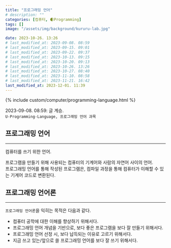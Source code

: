 ```yaml
---
title: "프로그래밍 언어"
# description: ""
categories: [컴퓨터, 🌒Programming]
tags: []
image: "/assets/img/background/kururu-lab.jpg"

date: 2023-10-26. 13:26
# last_modified_at: 2023-09-08. 08:59
# last_modified_at: 2023-09-15. 09:01
# last_modified_at: 2023-09-22. 09:37
# last_modified_at: 2023-10-13. 09:15
# last_modified_at: 2023-10-20. 09:13
# last_modified_at: 2023-10-26. 13:26
# last_modified_at: 2023-10-27. 08:40
# last_modified_at: 2023-11-10. 08:58
# last_modified_at: 2023-11-21. 16:42
last_modified_at: 2023-12-01. 11:39
---
```


{% include custom/computer/programming-language.html %}

2023-09-08. 08:59: 글 계승.  
`U-Programming-Language, 프로그래밍 언어 과목`  

## 프로그래밍 언어

---

컴퓨터를 쓰기 위한 언어.  

프로그램을 만들기 위해 사용되는 컴퓨터의 기계어와 사람의 자연어 사이의 언어.  
프로그래밍 언어를 통해 작성된 프로그램은, 컴파일 과정을 통해 컴퓨터가 이해할 수 있는 기계어 코드로 변환된다.  

## 프로그래밍 언어론

---

`프로그래밍 언어론`을 익히는 목적은 다음과 같다.  

- 컴퓨터 공학에 대한 이해를 향상하기 위해서다.
- 프로그래밍 언어 개념을 기반으로, 보다 좋은 프로그램을 보다 잘 만들기 위해서다.
- 프로그래밍 언어 선정 시, 보다 납득되는 이유로 고르기 위해서다.
- 지금 쓰고 있는/앞으로 쓸 프로그래밍 언어를 보다 잘 쓰기 위해서다.
